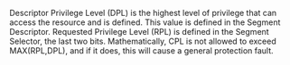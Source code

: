Descriptor Privilege Level (DPL) is the highest level of privilege that can access the resource and is defined. This value is defined in the Segment Descriptor. Requested Privilege Level (RPL) is defined in the Segment Selector, the last two bits. Mathematically, CPL is not allowed to exceed MAX(RPL,DPL), and if it does, this will cause a general protection fault.
